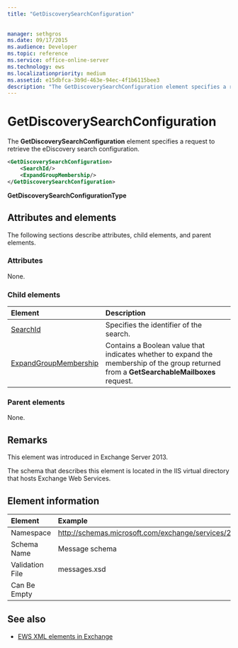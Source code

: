 ```yaml
---
title: "GetDiscoverySearchConfiguration"
 
 
manager: sethgros
ms.date: 09/17/2015
ms.audience: Developer
ms.topic: reference
ms.service: office-online-server
ms.technology: ews
ms.localizationpriority: medium
ms.assetid: e15dbfca-3b9d-463e-94ec-4f1b6115bee3
description: "The GetDiscoverySearchConfiguration element specifies a request to retrieve the eDiscovery search configuration."
---
```


# GetDiscoverySearchConfiguration

The **GetDiscoverySearchConfiguration** element specifies a request to retrieve the eDiscovery search configuration. 
  
```XML
<GetDiscoverySearchConfiguration>
    <SearchId/>
    <ExpandGroupMembership/>
</GetDiscoverySearchConfiguration>
```

 **GetDiscoverySearchConfigurationType**
## Attributes and elements

The following sections describe attributes, child elements, and parent elements.
  
### Attributes

None.
  
### Child elements

|**Element**|**Description**|
|:-----|:-----|
|[SearchId](searchid.md) <br/> |Specifies the identifier of the search.  <br/> |
|[ExpandGroupMembership](expandgroupmembership.md) <br/> |Contains a Boolean value that indicates whether to expand the membership of the group returned from a **GetSearchableMailboxes** request.  <br/> |
   
### Parent elements

None.
  
## Remarks

This element was introduced in Exchange Server 2013.
  
The schema that describes this element is located in the IIS virtual directory that hosts Exchange Web Services.
  
## Element information

| Element | Example |
|:-----|:-----|
|Namespace  <br/> |http://schemas.microsoft.com/exchange/services/2006/messages  <br/> |
|Schema Name  <br/> |Message schema  <br/> |
|Validation File  <br/> |messages.xsd  <br/> |
|Can Be Empty  <br/> ||
   
## See also



- [EWS XML elements in Exchange](ews-xml-elements-in-exchange.md)

